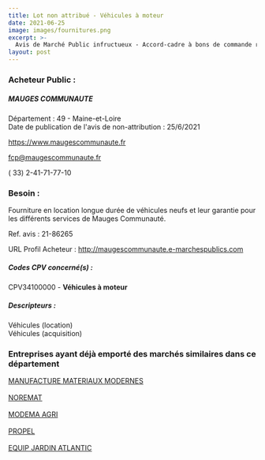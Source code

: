 ```yaml
---
title: Lot non attribué - Véhicules à moteur
date: 2021-06-25
image: images/fournitures.png
excerpt: >-
  Avis de Marché Public infructueux - Accord-cadre à bons de commande relatif à la location de véhicules automobiles neufs
layout: post
---
```


### Acheteur Public :
##### MAUGES COMMUNAUTE
Département : 49 - Maine-et-Loire<br/>
Date de publication de l'avis de non-attribution : 25/6/2021


https://www.maugescommunaute.fr

fcp@maugescommunaute.fr

( 33) 2-41-71-77-10
### Besoin :

Fourniture en location longue durée de véhicules neufs et leur garantie pour les différents services de Mauges Communauté.

Ref. avis : 21-86265

URL Profil Acheteur : http://maugescommunaute.e-marchespublics.com

##### Codes CPV concerné(s) :
CPV34100000 - **Véhicules à moteur** <br/>

##### Descripteurs :
Véhicules (location) <br/>
Véhicules (acquisition) <br/>

### Entreprises ayant déjà emporté des marchés similaires dans ce département
<a href="/entreprise-544/siren-300267796">MANUFACTURE MATERIAUX MODERNES</a><br/><br/>
<a href="/entreprise-546/siren-322213679">NOREMAT</a><br/><br/>
<a href="/entreprise-562/siren-443566385">MODEMA AGRI</a><br/><br/>
<a href="/entreprise-579/siren-823773486">PROPEL</a><br/><br/>
<a href="/entreprise-582/siren-873801518">EQUIP JARDIN ATLANTIC</a><br/><br/>
